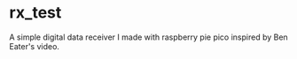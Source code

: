 # rx_test
A simple digital data receiver I made with raspberry pie pico inspired by Ben Eater's video.
